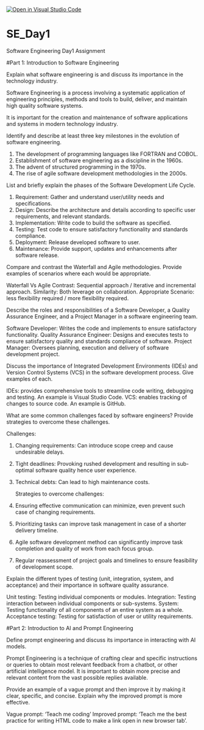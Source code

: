 [![Open in Visual Studio Code](https://classroom.github.com/assets/open-in-vscode-2e0aaae1b6195c2367325f4f02e2d04e9abb55f0b24a779b69b11b9e10269abc.svg)](https://classroom.github.com/online_ide?assignment_repo_id=15599067&assignment_repo_type=AssignmentRepo)
# SE_Day1
Software Engineering Day1 Assignment

#Part 1: Introduction to Software Engineering

Explain what software engineering is and discuss its importance in the technology industry.

Software Engineering is a process involving a systematic application of engineering principles, methods and tools to build, deliver, and maintain high quality software systems.

It is important for the creation and maintenance of software applications and systems in modern technology industry.

Identify and describe at least three key milestones in the evolution of software engineering.

1. The development of programming languages like FORTRAN and COBOL.
2. Establishment of software engineering as a discipline in the 1960s.
3. The advent of structured programming in the 1970s.
4. The rise of agile software development methodologies in the 2000s.

List and briefly explain the phases of the Software Development Life Cycle.

1. Requirement: Gather and understand user/utility needs and specifications.
2. Design: Describe the architecture and details according to specific user requirements, and relevant standards.
3. Implementation: Write code to build the software as specified.
4. Testing: Test code to ensure satisfactory functionality and standards compliance.
5. Deployment: Release developed software to user.
6. Maintenance: Provide support, updates and enhancements after software release.

Compare and contrast the Waterfall and Agile methodologies. Provide examples of scenarios where each would be appropriate.

Waterfall Vs Agile
Contrast: Sequential approach / Iterative and incremental approach.
Similarity: Both leverage on collaboration.
Appropriate Scenario: less flexibility required / more flexibility required.

Describe the roles and responsibilities of a Software Developer, a Quality Assurance Engineer, and a Project Manager in a software engineering team.

Software Developer: Writes the code and implements to ensure satisfactory functionality.
Quality Assurance Engineer: Designs and executes tests to ensure satisfactory quality and standards compliance of software.
Project Manager: Oversees planning, execution and delivery of software development project.

Discuss the importance of Integrated Development Environments (IDEs) and Version Control Systems (VCS) in the software development process. Give examples of each.

IDEs: provides comprehensive tools to streamline code writing, debugging and testing. An example is Visual Studio Code.
VCS: enables tracking of changes to source code. An example is GitHub.

What are some common challenges faced by software engineers? Provide strategies to overcome these challenges.

   Challenges:
1. Changing requirements: Can introduce scope creep and cause undesirable delays.
2. Tight deadlines: Provoking rushed development and resulting in sub-optimal software quality hence user experience.
3. Technical debts: Can lead to high maintenance costs.

   Strategies to overcome challenges:
1. Ensuring effective communication can minimize, even prevent such case of changing requirements.
2. Prioritizing tasks can improve task management in case of a shorter delivery timeline.
3. Agile software development method can significantly improve task completion and quality of work from each focus group.
4. Regular reassessment of project goals and timelines to ensure feasibility of development scope.


Explain the different types of testing (unit, integration, system, and acceptance) and their importance in software quality assurance.

Unit testing: Testing individual components or modules.
Integration: Testing interaction between individual components or sub-systems.
System: Testing functionality of all components of an entire system as a whole.
Acceptance testing: Testing for satisfaction of user or utility requirements.

#Part 2: Introduction to AI and Prompt Engineering


Define prompt engineering and discuss its importance in interacting with AI models.

Prompt Engineering is a technique of crafting clear and specific instructions or queries to obtain most relevant feedback from a chatbot, or other artificial intelligence model.
It is important to obtain more precise and relevant content from the vast possible replies available.

Provide an example of a vague prompt and then improve it by making it clear, specific, and concise. Explain why the improved prompt is more effective.

Vague prompt: ‘Teach me coding’
Improved prompt: ‘Teach me the best practice for writing HTML code to make a link open in new browser tab’.
